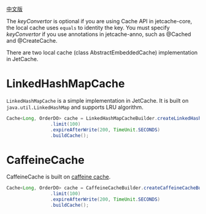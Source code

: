 [中文版](Embedded_CN)

The *keyConvertor* is optional if you are using Cache API in jetcache-core,
the local cache uses ```equals``` to identity the key. 
You must specify *keyConvertor* if you use annotations in jetcache-anno, such as @Cached and @CreateCache.

There are two local cache (class AbstractEmbeddedCache) implementation in JetCache.

# LinkedHashMapCache
```LinkedHashMapCache``` is a simple implementation in JetCache.
It is built on ```java.util.LinkedHashMap``` and supports LRU algorithm.
```java
Cache<Long, OrderDO> cache = LinkedHashMapCacheBuilder.createLinkedHashMapCacheBuilder()
                .limit(100)
                .expireAfterWrite(200, TimeUnit.SECONDS)
                .buildCache();
```

# CaffeineCache
CaffeineCache is built on [caffeine cache](https://github.com/ben-manes/caffeine).
```java
Cache<Long, OrderDO> cache = CaffeineCacheBuilder.createCaffeineCacheBuilder()
                .limit(100)
                .expireAfterWrite(200, TimeUnit.SECONDS)
                .buildCache();
```



